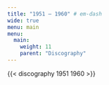 ```yaml
---
title: "1951 — 1960" # em-dash
wide: true
menu: main
menu:
  main:
    weight: 11
    parent: "Discography"
---
```


{{< discography 1951 1960  >}}
